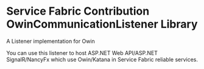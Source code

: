 ﻿# Service Fabric Contribution OwinCommunicationListener Library

A Listener implementation for Owin

You can use this listener to host ASP.NET Web API/ASP.NET SignalR/NancyFx which use Owin/Katana in Service Fabric reliable services. 